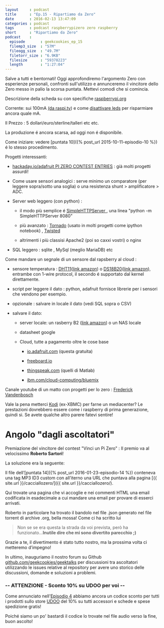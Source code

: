 ```yaml
---
layout     : podcast
title      : "Ep.15 - Ripartiamo da Zero" 
date       : 2016-02-13 13:47:09
categories : podcast
tags       : podcast raspberrypizero zero raspberry
short      : "Ripartiamo da Zero"
podcast    :
  episode       : geekcookies_ep_15
  filemp3_size  : "57M"
  fileogg_size  : "49.7M" 
  filetorr_size : "6.9KB"
  filesize      : "59378223"
  length        : "1:27:04"
---
```


Salve a tutti e bentornati! Oggi approfondiremo l'argomento Zero con esperienze personali, confronti sull'utilizzo e annunceremo il vincitore dello Zero messo in palio la scorsa puntata. Mettevi comodi che si comincia.

<!-- more -->

Descrizione della scheda su con specifiche [raspberrypi.org](https://www.raspberrypi.org/blog/raspberry-pi-zero/)

Corrente:  sui 100mA [(da raspi.tv](http://raspi.tv/2015/raspberry-pi-zero-power-measurements)) e come [disattivare leds](http://www.jeffgeerling.com/blogs/jeff-geerling/controlling-pwr-act-leds-raspberry-pi) per risparmiare ancora quale mA.

Il Prezzo : 5 dollari/euro/sterline/talleri etc etc.

La produzione é ancora scarsa, ad oggi non é disponibile.

Come iniziare: vedere [puntata 10]({% post_url 2015-10-11-episodio-10 %}) é lo stesso procedimento.

Progetti interessanti:

* [hackaday.io/adafruit PI ZERO CONTEST ENTRIES](http://hackaday.com/2016/02/06/hacklet-94-pi-zero-contest-entries/) : già molti progetti assurdi!

* Come usare sensori analogici : serve minimo un comparatore (per leggere sopra/sotto una soglia) o una resistenza shunt > amplificatore > ADC.

* Server web leggero (con python) :

    * il modo più semplice é [SimpleHTTPServer ](https://docs.python.org/2/library/simplehttpserver.html), una linea "python -m SimpleHTTPServer 8080"

    * più avanzato : [Tornado](http://www.tornadoweb.org/en/stable/) (usato in molti progetti come ipython notebook) , [Twisted](https://twistedmatrix.com/) 

    * altrimenti i più classisi Apache2 (poi so caxxi vostri) o nginx

* SQL leggero : sqlite , MySql (meglio MariaDB) etc

Come mandare un segnale di un sensore dal rapsberry al cloud :

* sensore temperatura : [DHT11](https://learn.adafruit.com/dht/overview)([link amazon](http://geni.us/6hp)) o [DS18B20](http://www.reuk.co.uk/DS18B20-Temperature-Sensor-with-Raspberry-Pi.htm)([link amazon](http://geni.us/2Eop)), entrambe con 1-wire protocol, il secondo é supportato dal kernel direttamente.

* script per leggere il dato : python, adafruit fornisce librerie per i sensori che vendono per esempio.

* opzionale : salvare in locale il dato (vedi SQL sopra o CSV)

* salvare il dato:

    * server locale: un rasberry B2 ([link amazon](http://geni.us/HmO)) o un NAS locale

    * datasheet google

    * Cloud, tutte a pagamento oltre le cose base 

        * [io.adafruit.com](https://io.adafruit.com/kidpixo) (questa gratuita)

        * [freeboard.io](https://freeboard.io/)

        * [thingspeak.com](https://thingspeak.com/) (quelli di Matlab)

        * [ibm.com/cloud-computing/bluemix](http://www.ibm.com/cloud-computing/bluemix/)

Canale youtube di un matto con progetti per lo zero : [Frederick Vandenbosch](https://www.youtube.com/user/fvdbosch)

Vale la pena metterci [Kodi](http://kodi.tv/download) (ex-XBMC) per farne un mediacenter? Le prestazioni dovrebbero essere come i raspberry di prima generazione, quindi si. Se avete qualche altro parere fatevi sentire!

# Angolo "dagli ascoltatori"

Premiazione del vincitore del contest "Vinci un Pi Zero" : Il premio va al velocissimo **Roberto Sartori**! 

La soluzione era la seguente:

Il file dell’[puntata 14]({% post_url 2016-01-23-episodio-14 %}) conteneva una tag MP3 ID3 custom con all’iterno una URL che puntava alla pagina [{{ site.url }}/cacciallozero/]({{ site.url }}/cacciallozero/). 

Qui trovate una pagina che vi accoglie e nei commenti HTML una email codificata in esadecimale a cui mandare una email per provare di esserci arrivati. 

Roberto in particolare ha trovato il bandolo nel file .json generato nel file torrent di archive .org, bella mossa! Come ci ha scritto lui

> Non se se era questa la strada da voi prevista, però ha funzionato...**Inutile dire che mi sono divertito parecchio ;)**

Grazie a te, il divertimento é stato tutto nostro, ma la prossima volta ci metteremo d’impegno!

In ultimo, inauguriamo il nostro forum su Github [github](https://github.com/geekcookies/geektalks)[.com/geekcookies/geektalks](https://github.com/geekcookies/geektalks) per discussioni tra ascoltatori utilizzando le issues relative al repository per avere uno storico delle discussioni, domande e soluzioni a problemi.

### -- ATTENZIONE - Sconto 10% su UDOO per voi --

Come annunciato nell'[Episodio 4](http://geekcookies.github.io/podcast/2015/02/09/episodio-4/) abbiamo ancora un codice sconto per tutti i prodotti sullo store [UDOO](http://shop.udoo.org/) del 10% su tutti accessori e schede e spese spedizione gratis!

Poiché siamo un po' bastardi il codice lo trovate nel file audio verso la fine, buon ascolto!

